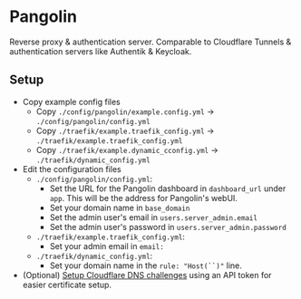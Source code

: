 # Pangolin

Reverse proxy & authentication server. Comparable to Cloudflare Tunnels & authentication servers like Authentik & Keycloak.

## Setup

- Copy example config files
  - Copy `./config/pangolin/example.config.yml` -> `./config/pangolin/config.yml`
  - Copy `./traefik/example.traefik_config.yml` -> `./traefik/example.traefik_config.yml`
  - Copy `./traefik/example.dynamic_cconfig.yml` -> `./traefik/dynamic_config.yml`
- Edit the configuration files
  - `./config/pangolin/config.yml`:
    - Set the URL for the Pangolin dashboard in `dashboard_url` under `app`. This will be the address for Pangolin's webUI.
    - Set your domain name in `base_domain`
    - Set the admin user's email in `users.server_admin.email`
    - Set the admin user's password in `users.server_admin.password`
  - `./traefik/example.traefik_config.yml`:
    - Set your admin email in `email: `
  - `./traefik/dynamic_config.yml`:
    - Set your domain name in the `rule: "Host(``)"` line.
- (Optional) [Setup Cloudflare DNS challenges](https://docs.fossorial.io/Pangolin/Configuration/wildcard-certs#wildcard-config-for-dns-01-challenge) using an API token for easier certificate setup.